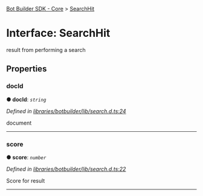 [Bot Builder SDK - Core](../README.md) > [SearchHit](../interfaces/botbuilder.searchhit.md)



# Interface: SearchHit


result from performing a search


## Properties
<a id="docid"></a>

###  docId

**●  docId**:  *`string`* 

*Defined in [libraries/botbuilder/lib/search.d.ts:24](https://github.com/Microsoft/botbuilder-js/blob/6102823/libraries/botbuilder/lib/search.d.ts#L24)*



document




___

<a id="score"></a>

###  score

**●  score**:  *`number`* 

*Defined in [libraries/botbuilder/lib/search.d.ts:22](https://github.com/Microsoft/botbuilder-js/blob/6102823/libraries/botbuilder/lib/search.d.ts#L22)*



Score for result




___



